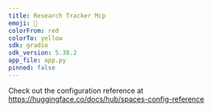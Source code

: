 ```yaml
---
title: Research Tracker Mcp
emoji: 🏢
colorFrom: red
colorTo: yellow
sdk: gradio
sdk_version: 5.38.2
app_file: app.py
pinned: false
---
```


Check out the configuration reference at https://huggingface.co/docs/hub/spaces-config-reference